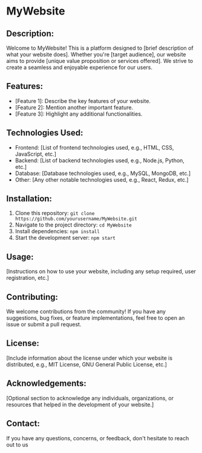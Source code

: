 # MyWebsite

## Description:
Welcome to MyWebsite! This is a platform designed to [brief description of what your website does]. Whether you're [target audience], our website aims to provide [unique value proposition or services offered]. We strive to create a seamless and enjoyable experience for our users.

## Features:
- [Feature 1]: Describe the key features of your website.
- [Feature 2]: Mention another important feature.
- [Feature 3]: Highlight any additional functionalities.

## Technologies Used:
- Frontend: [List of frontend technologies used, e.g., HTML, CSS, JavaScript, etc.]
- Backend: [List of backend technologies used, e.g., Node.js, Python, etc.]
- Database: [Database technologies used, e.g., MySQL, MongoDB, etc.]
- Other: [Any other notable technologies used, e.g., React, Redux, etc.]

## Installation:
1. Clone this repository: `git clone https://github.com/yourusername/MyWebsite.git`
2. Navigate to the project directory: `cd MyWebsite`
3. Install dependencies: `npm install`
4. Start the development server: `npm start`

## Usage:
[Instructions on how to use your website, including any setup required, user registration, etc.]

## Contributing:
We welcome contributions from the community! If you have any suggestions, bug fixes, or feature implementations, feel free to open an issue or submit a pull request.

## License:
[Include information about the license under which your website is distributed, e.g., MIT License, GNU General Public License, etc.]

## Acknowledgements:
[Optional section to acknowledge any individuals, organizations, or resources that helped in the development of your website.]

## Contact:
If you have any questions, concerns, or feedback, don't hesitate to reach out to us
